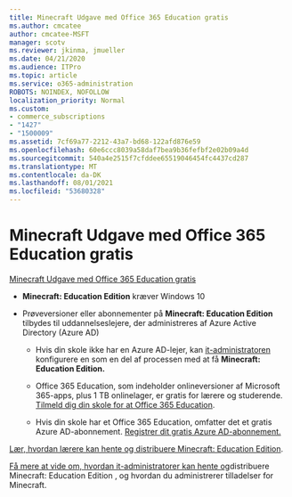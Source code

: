```yaml
---
title: Minecraft Udgave med Office 365 Education gratis
ms.author: cmcatee
author: cmcatee-MSFT
manager: scotv
ms.reviewer: jkinma, jmueller
ms.date: 04/21/2020
ms.audience: ITPro
ms.topic: article
ms.service: o365-administration
ROBOTS: NOINDEX, NOFOLLOW
localization_priority: Normal
ms.custom:
- commerce_subscriptions
- "1427"
- "1500009"
ms.assetid: 7cf69a77-2212-43a7-bd68-122afd876e59
ms.openlocfilehash: 60e6ccc8039a58daf7bea9b36fefbf2e02b09a4d
ms.sourcegitcommit: 540a4e2515f7cfddee65519046454fc4437cd287
ms.translationtype: MT
ms.contentlocale: da-DK
ms.lasthandoff: 08/01/2021
ms.locfileid: "53680328"
---
```

# <a name="minecraft-edition-with-office-365-education-for-free"></a>Minecraft Udgave med Office 365 Education gratis

[Minecraft Udgave med Office 365 Education gratis](https://docs.microsoft.com/education/windows/get-minecraft-for-education)
  
- **Minecraft: Education Edition** kræver Windows 10

- Prøveversioner eller abonnementer på **Minecraft: Education Edition** tilbydes til uddannelseslejere, der administreres af Azure Active Directory (Azure AD)

  - Hvis din skole ikke har en Azure AD-lejer, kan [it-administratoren](https://docs.microsoft.com/education/windows/school-get-minecraft) konfigurere en som en del af processen med at få **Minecraft: Education Edition.**

  - Office 365 Education, som indeholder onlineversioner af Microsoft 365-apps, plus 1 TB onlinelager, er gratis for lærere og studerende. [Tilmeld dig din skole for at Office 365 Education](https://www.microsoft.com/education/products/office).

  - Hvis din skole har et Office 365 Education, omfatter det et gratis Azure AD-abonnement. [Registrer dit gratis Azure AD-abonnement.](https://msdn.microsoft.com/library/windows/hardware/mt703369%28v=vs.85%29.aspx)

[Lær, hvordan lærere kan hente og distribuere Minecraft: Education Edition](https://docs.microsoft.com/education/windows/teacher-get-minecraft).
  
[Få mere at vide om, hvordan it-administratorer kan hente og](https://docs.microsoft.com/education/windows/school-get-minecraft)distribuere Minecraft: Education Edition , og hvordan du administrerer tilladelser for Minecraft.